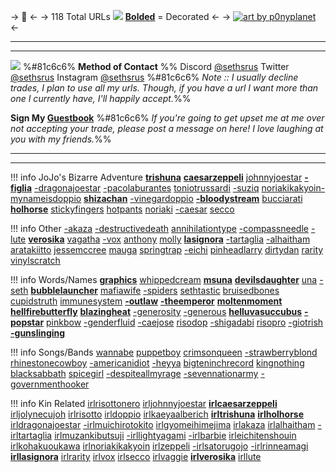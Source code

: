 -> 🎵 <-
-> 118 Total URLs ![](https://massacre.crd.co/assets/images/gallery15/dbfefb2c.gif?v=b5c95905) [**Bolded**]() = Decorated <-
-> [![art by p0nyplanet](https://files.catbox.moe/i72jxr.png)](https://twitter.com/p0nyplanet/status/1747285829251416345) <-
***
***
![](https://massacre.crd.co/assets/images/gallery15/d8882568.gif?v=b5c95905) %#81c6c6% **Method of Contact** %%
Discord [@sethsrus](https://discord.com/users/663738181010849804)
Twitter [@sethsrus](https://twitter.com/sethsrus)
Instagram [@sethsrus](https://www.instagram.com/sethsrus/)
%#81c6c6% *Note :: I usually decline trades, I plan to use all my urls.
Though, if you have a url I want more than one I currently have, I'll happily accept.*%%

**Sign My [Guestbook](https://risotto.123guestbook.com/)**
%#81c6c6% *If you're going to get upset me at me over not accepting your trade, 
please post a message on here! I love laughing at you with my friends.*%%
***
***

!!! info
     JoJo's Bizarre Adventure [**trishuna**](https://rentry.co/trishuna) [**caesarzeppeli**](https://rentry.co/caesarzeppeli) [johnnyjoestar](https://rentry.co/johnnyjoestar) [**-figlia**](https://rentry.co/-figlia) [-dragonajoestar](https://rentry.co/-dragonajoestar) [-pacolaburantes](https://rentry.co/-pacolaburantes) [toniotrussardi](https://rentry.co/toniotrussardi) [-suziq](https://rentry.co/-SuziQ) [noriakikakyoin-](https://rentry.co/noriakikakyoin-) [mynameisdoppio](https://rentry.co/mynameisdoppio) [**shizachan**](https://rentry.co/shizachan) [-vinegardoppio](https://rentry.co/-vinegardoppio) [**-bIoodystream**](https://rentry.co/-bIoodystream) [bucciarati](https://rentry.co/bucciarati) [**holhorse**](https://rentry.co/HolHorse) [stickyfingers](https://rentry.co/stickyfingers) [hotpants](https://rentry.co/HotPants) [noriaki](https://rentry.co/noriaki) [-caesar](https://rentry.co/-caesar) [secco](https://rentry.co/secco) 

!!! info
     Other [-akaza](https://rentry.co/-akaza) [-destructivedeath](https://rentry.co/-destructivedeath) [annihilationtype](https://rentry.co/annihilationtype) [-compassneedle](https://rentry.co/-compassneedle) [-lute](https://rentry.co/-lute) [**verosika**](https://rentry.co/verosika) [vagatha](https://rentry.co/vagatha) [-vox](https://rentry.co/-vox) [anthony](https://rentry.co/anthony) [molly](https://rentry.co/Molly) [**lasignora**](https://rentry.co/lasignora) [-tartaglia](https://rentry.co/-tartaglia) [-alhaitham](https://rentry.co/-alhaitham) [aratakiitto](https://rentry.co/AratakiItto) [jessemccree](https://rentry.co/jessemccree) [mauga](https://rentry.co/mauga) [springtrap](https://rentry.co/springtrap) [-eichi](https://rentry.co/-eichi) [pinheadlarry](https://rentry.co/pinheadlarry) [dirtydan](https://rentry.co/dirtydan) [rarity](https://rentry.co/rarity) [vinylscratch](https://rentry.co/vinylscratch)

!!! info
     Words/Names [**graphics**](https://rentry.co/graphics) [whippedcream](https://rentry.co/whippedcream) [**msuna**](https://rentry.co/msuna) [**devilsdaughter**](https://rentry.co/devilsdaughter) [una](https://rentry.co/una) [-seth](https://rentry.co/-seth) [**bubblelauncher**](https://rentry.co/BubbleLauncher) [mafiawife](https://rentry.co/mafiawife) [-spiders](https://rentry.co/-spiders) [sethtastic](https://rentry.co/sethtastic) [bruisedbones](https://rentry.co/bruisedbones) [cupidstruth](https://rentry.co/cupidstruth) [immunesystem](https://rentry.co/immunesystem) [**-outlaw**](https://rentry.co/-outlaw) [**-theemperor**](https://rentry.co/-theemperor) [**moltenmoment**](https://rentry.co/MoltenMoment) [**hellfirebutterfly**](https://rentry.co/HellfireButterfly) [**blazingheat**](https://rentry.co/blazingheat) [-generosity](https://rentry.co/-generosity) [-generous](https://rentry.co/-generous) [**helluvasuccubus**](https://rentry.co/helluvasuccubus) [**-popstar**](https://rentry.co/-popstar) [pinkbow](https://rentry.co/pinkbow)  [-genderfluid](https://rentry.co/-genderfluid) [-caejose](https://rentry.co/-caejose) [risodop](https://rentry.co/risodop) [-shigadabi](https://rentry.co/-shigadabi) [risopro](https://rentry.co/risopro) [-giotrish](https://rentry.co/-giotrish) [**-gunslinging**](https://rentry.co/-gunslinging)

!!! info
     Songs/Bands [wannabe](https://rentry.co/wannabe) [puppetboy](https://rentry.co/puppetboy) [crimsonqueen](https://rentry.co/crimsonqueen) [-strawberryblond](https://rentry.co/-strawberryblond) [rhinestonecowboy](https://rentry.co/rhinestonecowboy) [-americanidiot](https://rentry.co/-americanidiot) [-heyya](https://rentry.co/-heyya) [bigteninchrecord](https://rentry.co/bigteninchrecord) [kingnothing](https://rentry.co/kingnothing) [blacksabbath](https://rentry.co/blacksabbath) [spicegirl](https://rentry.co/spicegirl) [-despiteallmyrage](https://rentry.co/-despiteallmyrage) [-sevennationarmy](https://rentry.co/-sevennationarmy) [-governmenthooker](https://rentry.co/-governmenthooker)

!!! info
     Kin Related [irlrisottonero](https://rentry.co/irlrisottonero) [irljohnnyjoestar](https://rentry.co/irljohnnyjoestar) [**irlcaesarzeppeli**](https://rentry.co/irlcaesarzeppeli) [irljolynecujoh](https://rentry.co/irljolynecujoh) [irlrisotto](https://rentry.co/irlrisotto) [irldoppio](https://rentry.co/irldoppio) [irlkaeyaalberich](https://rentry.co/irlkaeyaalberich) [**irltrishuna**](https://rentry.co/irltrishuna) [**irlholhorse**](https://rentry.co/irlholhorse) [irldragonajoestar](https://rentry.co/irldragonajoestar) [-irlmuichirotokito](https://rentry.co/-irlmuichirotokito) [irlgyomeihimejima](https://rentry.co/irlgyomeihimejima) [irlakaza](https://rentry.co/irlakaza) [irlalhaitham](https://rentry.co/irlalhaitham) [-irltartaglia](https://rentry.co/-irltartaglia) [irlmuzankibutsuji](https://rentry.co/irlmuzankibutsuji) [-irllightyagami](https://rentry.co/-irllightyagami) [-irlbarbie](https://rentry.co/-irlbarbie) [irleichitenshouin](https://rentry.co/irlEichiTenshouin) [irlkohakuoukawa](https://rentry.co/irlKohakuOukawa) [irlnoriakikakyoin](https://rentry.co/irlnoriakikakyoin) [irlzeppeli](https://rentry.co/irlzeppeli) [-irlsatorugojo](https://rentry.co/-irlsatorugojo) [-irlrinneamagi](https://rentry.co/-irlrinneamagi) [**irllasignora**](https://rentry.co/irllasignora) [irlrarity](https://rentry.co/irlrarity) [irlvox](https://rentry.co/irlvox) [irlsecco](https://rentry.co/irlsecco) [irlvaggie](https://rentry.co/irlvaggie) [**irlverosika**](https://rentry.co/irlverosika) [irllute](https://rentry.co/irllute)
